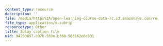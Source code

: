 ```yaml
---
content_type: resource
description: ''
file: /media/https%3A/open-learning-course-data-rc.s3.amazonaws.com/res-ll-005-mathematics-of-big-data-and-machine-learning-january-iap-2020/94203697e97b569eb360583162e6e831_R6-LQbqUCI0.vtt
file_type: application/x-subrip
resourcetype: Other
title: 3play caption file
uid: 94203697-e97b-569e-b360-583162e6e831
---
```

